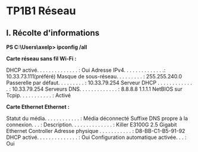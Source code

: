 # TP1B1 Réseau



## I. Récolte d'informations
**PS C:\Users\axelp> ipconfig /all**

**Carte réseau sans fil Wi-Fi :**

   
   DHCP activé. . . . . . . . . . . . . . : Oui
   Adresse IPv4. . . . . . . . . . . . . .: 10.33.73.111(préféré)
   Masque de sous-réseau. . . . . . . . . : 255.255.240.0
   Passerelle par défaut. . . . . . . . . : 10.33.79.254
   Serveur DHCP . . . . . . . . . . . . . : 10.33.79.254
   Serveurs DNS. . .  . . . . . . . . . . : 8.8.8.8
                                       1.1.1.1
   NetBIOS sur Tcpip. . . . . . . . . . . : Activé




 **Carte Ethernet Ethernet :**

   Statut du média. . . . . . . . . . . . : Média déconnecté
   Suffixe DNS propre à la connexion. . . :
   Description. . . . . . . . . . . . . . : Killer E3100G 2.5 Gigabit Ethernet Controller
   Adresse physique . . . . . . . . . . . : D8-BB-C1-B5-91-92
   DHCP activé. . . . . . . . . . . . . . : Oui
   Configuration automatique activée. . . : Oui



